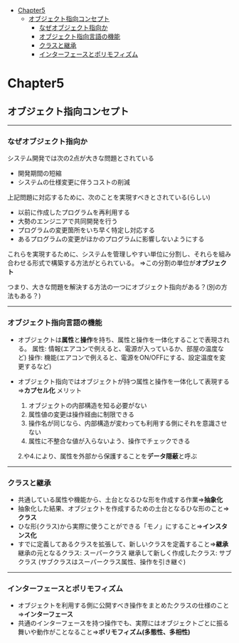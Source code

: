 
<!-- @import "[TOC]" {cmd="toc" depthFrom=1 depthTo=6 orderedList=false} -->

<!-- code_chunk_output -->

- [Chapter5](#chapter5)
  - [オブジェクト指向コンセプト](#オブジェクト指向コンセプト)
    - [なぜオブジェクト指向か](#なぜオブジェクト指向か)
    - [オブジェクト指向言語の機能](#オブジェクト指向言語の機能)
    - [クラスと継承](#クラスと継承)
    - [インターフェースとポリモフィズム](#インターフェースとポリモフィズム)

<!-- /code_chunk_output -->


# Chapter5

## オブジェクト指向コンセプト

----

### なぜオブジェクト指向か

システム開発では次の2点が大きな問題とされている
- 開発期間の短縮
- システムの仕様変更に伴うコストの削減

上記問題に対応するために、次のことを実現すべきとされている(らしい)

- 以前に作成したプログラムを再利用する
- 大勢のエンジニアで共同開発を行う
- プログラムの変更箇所をいち早く特定し対応する
- あるプログラムの変更がほかのプログラムに影響しないようにする

これらを実現するために、システムを管理しやすい単位に分割し、それらを組み合わせる形式で構築する方法がとられている。
⇒この分割の単位が<b>オブジェクト</b>

つまり、大きな問題を解決する方法の一つにオブジェクト指向がある？(別の方法もある？)

---
### オブジェクト指向言語の機能

- オブジェクトは<b>属性</b>と<b>操作</b>を持ち、属性と操作を一体化することで表現される。
属性: 情報(エアコンで例えると、電源が入っているか、部屋の温度など)
操作: 機能(エアコンで例えると、電源をON/OFFにする、設定温度を変更するなど)

- オブジェクト指向ではオブジェクトが持つ属性と操作を一体化して表現する⇒<b>カプセル化</b>
メリット
    1. オブジェクトの内部構造を知る必要がない
    2. 属性値の変更は操作経由に制限できる
    3. 操作名が同じなら、内部構造が変わっても利用する側にそれを意識させない
    4. 属性に不整合な値が入らないよう、操作でチェックできる

    2.や4.により、属性を外部から保護することを<b>データ隠蔽</b>と呼ぶ

---
### クラスと継承

- 共通している属性や機能から、土台となるひな形を作成する作業⇒<b>抽象化</b>
- 抽象化した結果、オブジェクトを作成するための土台となるひな形のこと⇒<b>クラス</b>
- ひな形(クラス)から実際に使うことができる「モノ」にすること⇒<b>インスタンス化</b>
- すでに定義してあるクラスを拡張して、新しいクラスを定義すること⇒<b>継承</b>
継承の元となるクラス: スーパークラス
継承して新しく作成したクラス: サブクラス
(サブクラスはスーパークラス属性、操作を引き継ぐ)


---
### インターフェースとポリモフィズム
- オブジェクトを利用する側に公開すべき操作をまとめたクラスの仕様のこと⇒<b>インターフェース</b>
- 共通のインターフェースを持つ操作でも、実際にはオブジェクトごとに振る舞いや動作がことなること⇒<b>ポリモフィズム(多態性、多相性)</b>
